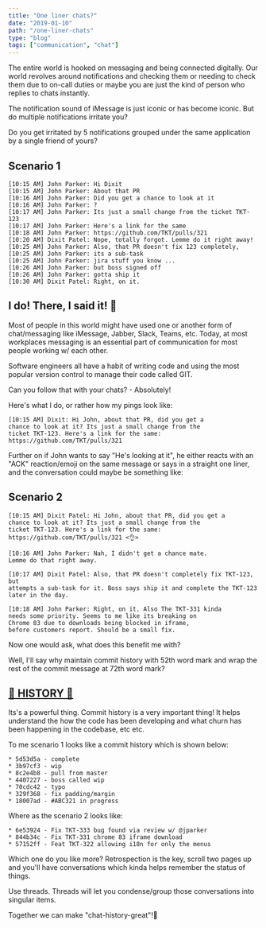 ```yaml
---
title: "One liner chats?"
date: "2019-01-10"
path: "/one-liner-chats"
type: "blog"
tags: ["communication", "chat"]
---
```


The entire world is hooked on messaging and being connected digitally.
Our world revolves around notifications and checking them or needing to check them due to on-call duties or maybe you are just the kind of person who replies to chats instantly.

The notification sound of iMessage is just iconic or has become iconic. But do multiple notifications irritate you?

Do you get irritated by 5 notifications grouped under the same application by a single friend of yours?

## Scenario 1

```
[10:15 AM] John Parker: Hi Dixit
[10:15 AM] John Parker: About that PR
[10:16 AM] John Parker: Did you get a chance to look at it
[10:16 AM] John Parker: ?
[10:17 AM] John Parker: Its just a small change from the ticket TKT-123
[10:17 AM] John Parker: Here's a link for the same
[10:18 AM] John Parker: https://github.com/TKT/pulls/321
[10:20 AM] Dixit Patel: Nope, totally forgot. Lemme do it right away!
[10:25 AM] John Parker: Also, that PR doesn't fix 123 completely,
[10:25 AM] John Parker: its a sub-task
[10:25 AM] John Parker: jira stuff you know ...
[10:26 AM] John Parker: but boss signed off
[10:26 AM] John Parker: gotta ship it
[10:30 AM] Dixit Patel: Right, on it.
```

## I do! There, I said it! 🙈

Most of people in this world might have used one or another form of chat/messaging
like iMessage, Jabber, Slack, Teams, etc. Today, at most workplaces messaging is an essential part of communication for most people working w/ each other.

Software engineers all have a habit of writing code and
using the most popular version control to manage their code called GIT.

Can you follow that with your chats? - Absolutely!

Here's what I do, or rather how my pings look like:

```
[10:15 AM] Dixit: Hi John, about that PR, did you get a
chance to look at it? Its just a small change from the
ticket TKT-123. Here's a link for the same:
https://github.com/TKT/pulls/321
```

Further on if John wants to say "He's looking at it", he either reacts with
an "ACK" reaction/emoji on the same message or says in a straight one liner,
and the conversation could maybe be something like:

## Scenario 2

```
[10:15 AM] Dixit Patel: Hi John, about that PR, did you get a
chance to look at it? Its just a small change from the
ticket TKT-123. Here's a link for the same:
https://github.com/TKT/pulls/321 <👌>

[10:16 AM] John Parker: Nah, I didn't get a chance mate.
Lemme do that right away.

[10:17 AM] Dixit Patel: Also, that PR doesn't completely fix TKT-123, but
attempts a sub-task for it. Boss says ship it and complete the TKT-123
later in the day.

[10:18 AM] John Parker: Right, on it. Also The TKT-331 kinda
needs some priority. Seems to me like its breaking on
Chrome 83 due to downloads being blocked in iframe,
before customers report. Should be a small fix.
```

Now one would ask, what does this benefit me with?

Well, I'll say why maintain commit history with 52th word mark and wrap the rest of the commit message at 72th word mark?

## [📜 HISTORY 📜](#history)

Its's a powerful thing. Commit history is a very important thing!
It helps understand the how the code has been developing and what churn has
been happening in the codebase, etc etc.

To me scenario 1 looks like a commit history which is shown below:

```
* 5d53d5a - complete
* 3b97cf3 - wip
* 8c2e4b8 - pull from master
* 4407227 - boss called wip
* 70cdc42 - typo
* 329f368 - fix padding/margin
* 18007ad - #ABC321 in progress
```

Where as the scenario 2 looks like:

```
* 6e53924 - Fix TKT-333 bug found via review w/ @jparker
* 844b34c - Fix TKT-331 chrome 83 iframe download
* 57152ff - Feat TKT-322 allowing i18n for only the menus
```

Which one do you like more? Retrospection is the key, scroll two pages up and
you'll have conversations which kinda helps remember the status of things.

Use threads.
Threads will let you condense/group those conversations into singular items.

Together we can make "chat-history-great"!🍻
